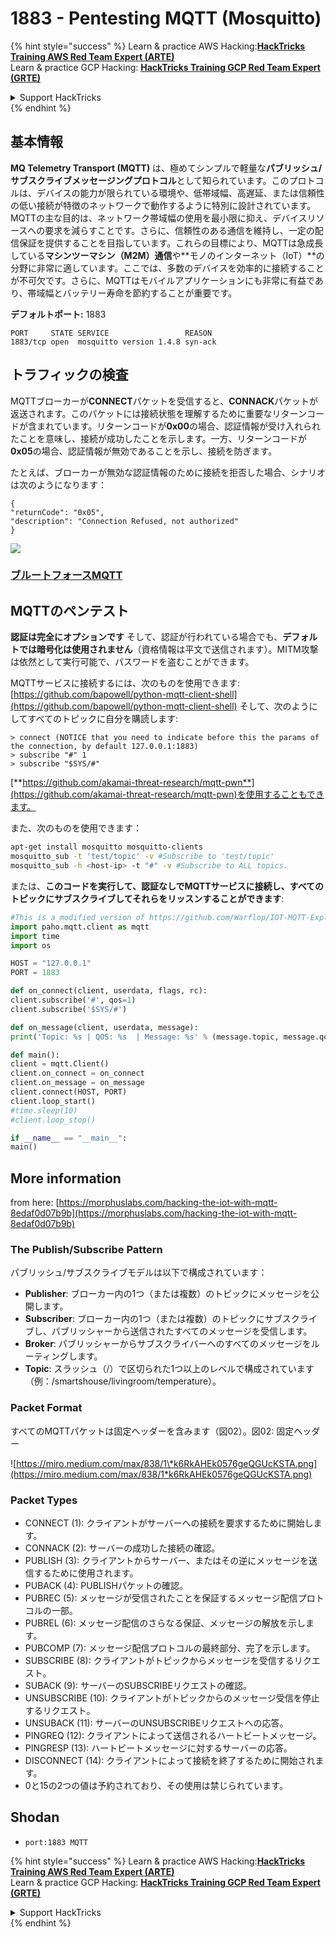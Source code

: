 # 1883 - Pentesting MQTT (Mosquitto)

{% hint style="success" %}
Learn & practice AWS Hacking:<img src="../.gitbook/assets/arte.png" alt="" data-size="line">[**HackTricks Training AWS Red Team Expert (ARTE)**](https://training.hacktricks.xyz/courses/arte)<img src="../.gitbook/assets/arte.png" alt="" data-size="line">\
Learn & practice GCP Hacking: <img src="../.gitbook/assets/grte.png" alt="" data-size="line">[**HackTricks Training GCP Red Team Expert (GRTE)**<img src="../.gitbook/assets/grte.png" alt="" data-size="line">](https://training.hacktricks.xyz/courses/grte)

<details>

<summary>Support HackTricks</summary>

* Check the [**subscription plans**](https://github.com/sponsors/carlospolop)!
* **Join the** 💬 [**Discord group**](https://discord.gg/hRep4RUj7f) or the [**telegram group**](https://t.me/peass) or **follow** us on **Twitter** 🐦 [**@hacktricks\_live**](https://twitter.com/hacktricks_live)**.**
* **Share hacking tricks by submitting PRs to the** [**HackTricks**](https://github.com/carlospolop/hacktricks) and [**HackTricks Cloud**](https://github.com/carlospolop/hacktricks-cloud) github repos.

</details>
{% endhint %}

## 基本情報

**MQ Telemetry Transport (MQTT)** は、極めてシンプルで軽量な**パブリッシュ/サブスクライブメッセージングプロトコル**として知られています。このプロトコルは、デバイスの能力が限られている環境や、低帯域幅、高遅延、または信頼性の低い接続が特徴のネットワークで動作するように特別に設計されています。MQTTの主な目的は、ネットワーク帯域幅の使用を最小限に抑え、デバイスリソースへの要求を減らすことです。さらに、信頼性のある通信を維持し、一定の配信保証を提供することを目指しています。これらの目標により、MQTTは急成長している**マシンツーマシン（M2M）通信**や**モノのインターネット（IoT）**の分野に非常に適しています。ここでは、多数のデバイスを効率的に接続することが不可欠です。さらに、MQTTはモバイルアプリケーションにも非常に有益であり、帯域幅とバッテリー寿命を節約することが重要です。

**デフォルトポート:** 1883
```
PORT     STATE SERVICE                 REASON
1883/tcp open  mosquitto version 1.4.8 syn-ack
```
## トラフィックの検査

MQTTブローカーが**CONNECT**パケットを受信すると、**CONNACK**パケットが返送されます。このパケットには接続状態を理解するために重要なリターンコードが含まれています。リターンコードが**0x00**の場合、認証情報が受け入れられたことを意味し、接続が成功したことを示します。一方、リターンコードが**0x05**の場合、認証情報が無効であることを示し、接続を防ぎます。

たとえば、ブローカーが無効な認証情報のために接続を拒否した場合、シナリオは次のようになります：
```
{
"returnCode": "0x05",
"description": "Connection Refused, not authorized"
}
```
![](<../.gitbook/assets/image (976).png>)

### [**ブルートフォースMQTT**](../generic-hacking/brute-force.md#mqtt)

## MQTTのペンテスト

**認証は完全にオプションです** そして、認証が行われている場合でも、**デフォルトでは暗号化は使用されません**（資格情報は平文で送信されます）。MITM攻撃は依然として実行可能で、パスワードを盗むことができます。

MQTTサービスに接続するには、次のものを使用できます: [https://github.com/bapowell/python-mqtt-client-shell](https://github.com/bapowell/python-mqtt-client-shell) そして、次のようにしてすべてのトピックに自分を購読します:
```
> connect (NOTICE that you need to indicate before this the params of the connection, by default 127.0.0.1:1883)
> subscribe "#" 1
> subscribe "$SYS/#"
```
[**https://github.com/akamai-threat-research/mqtt-pwn**](https://github.com/akamai-threat-research/mqtt-pwn)を使用することもできます。

また、次のものを使用できます：
```bash
apt-get install mosquitto mosquitto-clients
mosquitto_sub -t 'test/topic' -v #Subscribe to 'test/topic'
mosquitto_sub -h <host-ip> -t "#" -v #Subscribe to ALL topics.
```
または、**このコードを実行して、認証なしでMQTTサービスに接続し、すべてのトピックにサブスクライブしてそれらをリッスンすることができます**:
```python
#This is a modified version of https://github.com/Warflop/IOT-MQTT-Exploit/blob/master/mqtt.py
import paho.mqtt.client as mqtt
import time
import os

HOST = "127.0.0.1"
PORT = 1883

def on_connect(client, userdata, flags, rc):
client.subscribe('#', qos=1)
client.subscribe('$SYS/#')

def on_message(client, userdata, message):
print('Topic: %s | QOS: %s  | Message: %s' % (message.topic, message.qos, message.payload))

def main():
client = mqtt.Client()
client.on_connect = on_connect
client.on_message = on_message
client.connect(HOST, PORT)
client.loop_start()
#time.sleep(10)
#client.loop_stop()

if __name__ == "__main__":
main()
```
## More information

from here: [https://morphuslabs.com/hacking-the-iot-with-mqtt-8edaf0d07b9b](https://morphuslabs.com/hacking-the-iot-with-mqtt-8edaf0d07b9b)

### The Publish/Subscribe Pattern <a href="#b667" id="b667"></a>

パブリッシュ/サブスクライブモデルは以下で構成されています：

* **Publisher**: ブローカー内の1つ（または複数）のトピックにメッセージを公開します。
* **Subscriber**: ブローカー内の1つ（または複数）のトピックにサブスクライブし、パブリッシャーから送信されたすべてのメッセージを受信します。
* **Broker**: パブリッシャーからサブスクライバーへのすべてのメッセージをルーティングします。
* **Topic**: スラッシュ（/）で区切られた1つ以上のレベルで構成されています（例：/smartshouse/livingroom/temperature）。

### Packet Format <a href="#f15a" id="f15a"></a>

すべてのMQTTパケットは固定ヘッダーを含みます（図02）。図02: 固定ヘッダー

![https://miro.medium.com/max/838/1\*k6RkAHEk0576geQGUcKSTA.png](https://miro.medium.com/max/838/1*k6RkAHEk0576geQGUcKSTA.png)

### Packet Types

* CONNECT (1): クライアントがサーバーへの接続を要求するために開始します。
* CONNACK (2): サーバーの成功した接続の確認。
* PUBLISH (3): クライアントからサーバー、またはその逆にメッセージを送信するために使用されます。
* PUBACK (4): PUBLISHパケットの確認。
* PUBREC (5): メッセージが受信されたことを保証するメッセージ配信プロトコルの一部。
* PUBREL (6): メッセージ配信のさらなる保証、メッセージの解放を示します。
* PUBCOMP (7): メッセージ配信プロトコルの最終部分、完了を示します。
* SUBSCRIBE (8): クライアントがトピックからメッセージを受信するリクエスト。
* SUBACK (9): サーバーのSUBSCRIBEリクエストの確認。
* UNSUBSCRIBE (10): クライアントがトピックからのメッセージ受信を停止するリクエスト。
* UNSUBACK (11): サーバーのUNSUBSCRIBEリクエストへの応答。
* PINGREQ (12): クライアントによって送信されるハートビートメッセージ。
* PINGRESP (13): ハートビートメッセージに対するサーバーの応答。
* DISCONNECT (14): クライアントによって接続を終了するために開始されます。
* 0と15の2つの値は予約されており、その使用は禁じられています。

## Shodan

* `port:1883 MQTT`

{% hint style="success" %}
Learn & practice AWS Hacking:<img src="../.gitbook/assets/arte.png" alt="" data-size="line">[**HackTricks Training AWS Red Team Expert (ARTE)**](https://training.hacktricks.xyz/courses/arte)<img src="../.gitbook/assets/arte.png" alt="" data-size="line">\
Learn & practice GCP Hacking: <img src="../.gitbook/assets/grte.png" alt="" data-size="line">[**HackTricks Training GCP Red Team Expert (GRTE)**<img src="../.gitbook/assets/grte.png" alt="" data-size="line">](https://training.hacktricks.xyz/courses/grte)

<details>

<summary>Support HackTricks</summary>

* Check the [**subscription plans**](https://github.com/sponsors/carlospolop)!
* **Join the** 💬 [**Discord group**](https://discord.gg/hRep4RUj7f) or the [**telegram group**](https://t.me/peass) or **follow** us on **Twitter** 🐦 [**@hacktricks\_live**](https://twitter.com/hacktricks_live)**.**
* **Share hacking tricks by submitting PRs to the** [**HackTricks**](https://github.com/carlospolop/hacktricks) and [**HackTricks Cloud**](https://github.com/carlospolop/hacktricks-cloud) github repos.

</details>
{% endhint %}
